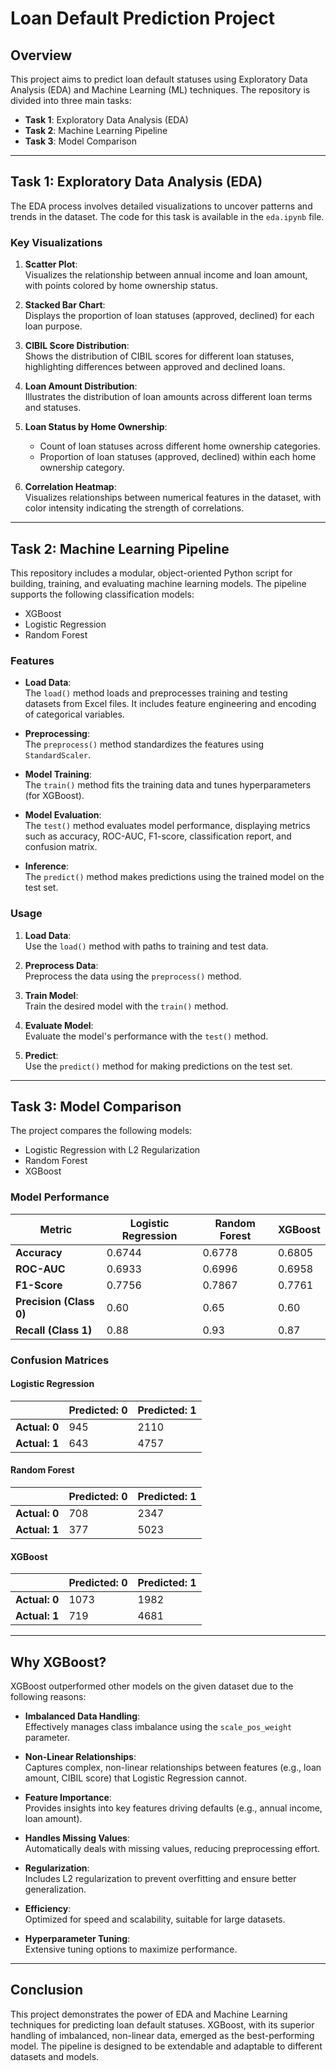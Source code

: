 
# Loan Default Prediction Project

## Overview

This project aims to predict loan default statuses using Exploratory Data Analysis (EDA) and Machine Learning (ML) techniques. The repository is divided into three main tasks:

- **Task 1**: Exploratory Data Analysis (EDA)
- **Task 2**: Machine Learning Pipeline
- **Task 3**: Model Comparison

---

## Task 1: Exploratory Data Analysis (EDA)

The EDA process involves detailed visualizations to uncover patterns and trends in the dataset. The code for this task is available in the `eda.ipynb` file.

### Key Visualizations

1. **Scatter Plot**:  
   Visualizes the relationship between annual income and loan amount, with points colored by home ownership status.
   
2. **Stacked Bar Chart**:  
   Displays the proportion of loan statuses (approved, declined) for each loan purpose.
   
3. **CIBIL Score Distribution**:  
   Shows the distribution of CIBIL scores for different loan statuses, highlighting differences between approved and declined loans.
   
4. **Loan Amount Distribution**:  
   Illustrates the distribution of loan amounts across different loan terms and statuses.
   
5. **Loan Status by Home Ownership**:
   - Count of loan statuses across different home ownership categories.
   - Proportion of loan statuses (approved, declined) within each home ownership category.

6. **Correlation Heatmap**:  
   Visualizes relationships between numerical features in the dataset, with color intensity indicating the strength of correlations.

---

## Task 2: Machine Learning Pipeline

This repository includes a modular, object-oriented Python script for building, training, and evaluating machine learning models. The pipeline supports the following classification models:

- XGBoost
- Logistic Regression
- Random Forest

### Features

- **Load Data**:  
   The `load()` method loads and preprocesses training and testing datasets from Excel files. It includes feature engineering and encoding of categorical variables.
   
- **Preprocessing**:  
   The `preprocess()` method standardizes the features using `StandardScaler`.
   
- **Model Training**:  
   The `train()` method fits the training data and tunes hyperparameters (for XGBoost).
   
- **Model Evaluation**:  
   The `test()` method evaluates model performance, displaying metrics such as accuracy, ROC-AUC, F1-score, classification report, and confusion matrix.
   
- **Inference**:  
   The `predict()` method makes predictions using the trained model on the test set.

### Usage

1. **Load Data**:  
   Use the `load()` method with paths to training and test data.
   
2. **Preprocess Data**:  
   Preprocess the data using the `preprocess()` method.
   
3. **Train Model**:  
   Train the desired model with the `train()` method.
   
4. **Evaluate Model**:  
   Evaluate the model's performance with the `test()` method.
   
5. **Predict**:  
   Use the `predict()` method for making predictions on the test set.

---

## Task 3: Model Comparison

The project compares the following models:

- Logistic Regression with L2 Regularization
- Random Forest
- XGBoost

### Model Performance

| Metric            | Logistic Regression | Random Forest | XGBoost    |
|-------------------|---------------------|---------------|------------|
| **Accuracy**      | 0.6744              | 0.6778        | 0.6805     |
| **ROC-AUC**       | 0.6933              | 0.6996        | 0.6958     |
| **F1-Score**      | 0.7756              | 0.7867        | 0.7761     |
| **Precision (Class 0)** | 0.60           | 0.65          | 0.60       |
| **Recall (Class 1)**    | 0.88           | 0.93          | 0.87       |

### Confusion Matrices

#### Logistic Regression

|                    | Predicted: 0 | Predicted: 1 |
|--------------------|--------------|--------------|
| **Actual: 0**      | 945          | 2110         |
| **Actual: 1**      | 643          | 4757         |

#### Random Forest

|                    | Predicted: 0 | Predicted: 1 |
|--------------------|--------------|--------------|
| **Actual: 0**      | 708          | 2347         |
| **Actual: 1**      | 377          | 5023         |

#### XGBoost

|                    | Predicted: 0 | Predicted: 1 |
|--------------------|--------------|--------------|
| **Actual: 0**      | 1073         | 1982         |
| **Actual: 1**      | 719          | 4681         |

---

## Why XGBoost?

XGBoost outperformed other models on the given dataset due to the following reasons:

- **Imbalanced Data Handling**:  
   Effectively manages class imbalance using the `scale_pos_weight` parameter.
   
- **Non-Linear Relationships**:  
   Captures complex, non-linear relationships between features (e.g., loan amount, CIBIL score) that Logistic Regression cannot.
   
- **Feature Importance**:  
   Provides insights into key features driving defaults (e.g., annual income, loan amount).
   
- **Handles Missing Values**:  
   Automatically deals with missing values, reducing preprocessing effort.
   
- **Regularization**:  
   Includes L2 regularization to prevent overfitting and ensure better generalization.
   
- **Efficiency**:  
   Optimized for speed and scalability, suitable for large datasets.
   
- **Hyperparameter Tuning**:  
   Extensive tuning options to maximize performance.

---

## Conclusion

This project demonstrates the power of EDA and Machine Learning techniques for predicting loan default statuses. XGBoost, with its superior handling of imbalanced, non-linear data, emerged as the best-performing model. The pipeline is designed to be extendable and adaptable to different datasets and models.
